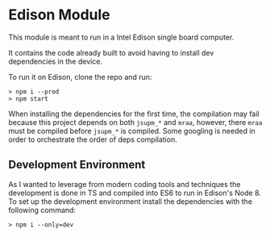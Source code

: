 # Edison Module

This module is meant to run in a Intel Edison single board computer.

It contains the code already built to avoid having to install dev dependencies in the device.

To run it on Edison, clone the repo and run:

```
> npm i --prod
> npm start
```

When installing the dependencies for the first time, the compilation may fail because this project depends on both `jsupm_*` and `mraa`, however, there `mraa` must be compiled before `jsupm_*` is compiled. Some googling is needed in order to orchestrate the order of deps compilation.

## Development Environment

As I wanted to leverage from modern coding tools and techniques the development is done in TS and compiled into ES6 to run in Edison's Node 8. To set up the development environment install the dependencies with the following command:

```
> npm i --only=dev
```
